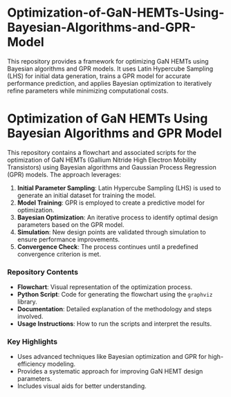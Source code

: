 # Optimization-of-GaN-HEMTs-Using-Bayesian-Algorithms-and-GPR-Model
This repository provides a framework for optimizing GaN HEMTs using Bayesian algorithms and GPR models. It uses Latin Hypercube Sampling (LHS) for initial data generation, trains a GPR model for accurate performance prediction, and applies Bayesian optimization to iteratively refine parameters while minimizing computational costs.



# Optimization of GaN HEMTs Using Bayesian Algorithms and GPR Model

This repository contains a flowchart and associated scripts for the optimization of GaN HEMTs (Gallium Nitride High Electron Mobility Transistors) using Bayesian algorithms and Gaussian Process Regression (GPR) models. The approach leverages:

1. **Initial Parameter Sampling**: Latin Hypercube Sampling (LHS) is used to generate an initial dataset for training the model.
2. **Model Training**: GPR is employed to create a predictive model for optimization.
3. **Bayesian Optimization**: An iterative process to identify optimal design parameters based on the GPR model.
4. **Simulation**: New design points are validated through simulation to ensure performance improvements.
5. **Convergence Check**: The process continues until a predefined convergence criterion is met.

### Repository Contents
- **Flowchart**: Visual representation of the optimization process.
- **Python Script**: Code for generating the flowchart using the `graphviz` library.
- **Documentation**: Detailed explanation of the methodology and steps involved.
- **Usage Instructions**: How to run the scripts and interpret the results.

### Key Highlights
- Uses advanced techniques like Bayesian optimization and GPR for high-efficiency modeling.
- Provides a systematic approach for improving GaN HEMT design parameters.
- Includes visual aids for better understanding.

